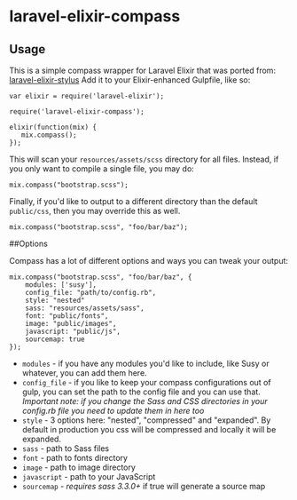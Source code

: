 laravel-elixir-compass
======================

## Usage
This is a simple compass wrapper for Laravel Elixir that was ported from: [laravel-elixir-stylus](https://github.com/JeffreyWay/laravel-elixir-stylus)
Add it to your Elixir-enhanced Gulpfile, like so:

```
var elixir = require('laravel-elixir');

require('laravel-elixir-compass');

elixir(function(mix) {
   mix.compass();
});
```

This will scan your `resources/assets/scss` directory for all files. Instead, if you only want to compile a single file, you may do:

```
mix.compass("bootstrap.scss");
```

Finally, if you'd like to output to a different directory than the default `public/css`, then you may override this as well.

```
mix.compass("bootstrap.scss", "foo/bar/baz");
```

##Options

Compass has a lot of different options and ways you can tweak your output:

```
mix.compass("bootstrap.scss", "foo/bar/baz", {
    modules: ['susy'],
    config_file: "path/to/config.rb",
    style: "nested"
    sass: "resources/assets/sass",
    font: "public/fonts",
    image: "public/images",
    javascript: "public/js",
    sourcemap: true
});
```

* ```modules``` - if you have any modules you'd like to include, like Susy or whatever, you can add them here.
* ```config_file``` - if you like to keep your compass configurations out of gulp, you can set the path to the config file and you can use that.  *Important note: if you change the Sass and CSS directories in your config.rb file you need to update them in here too*
* ```style``` - 3 options here: "nested", "compressed" and "expanded".  By default in production you css will be compressed and locally it will be expanded.
* ```sass``` - path to Sass files
* ```font``` - path to fonts directory
* ```image``` - path to image directory
* ```javascript``` - path to your JavaScript
* ```sourcemap``` - *requires sass 3.3.0+* if true will generate a source map 
